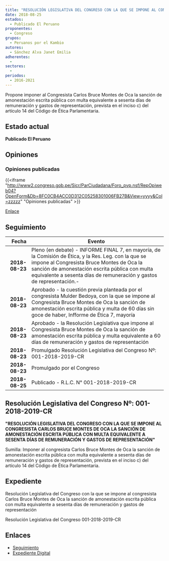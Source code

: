```yaml
---
title: "RESOLUCIÓN LEGISLATIVA DEL CONGRESO CON LA QUE SE IMPONE AL CONGRESISTA CARLOS BRUCE MONTES DE OCA LA SANCIÓN DE AMONESTACIÓN ESCRITA PÚBLICA CON MULTA EQUIVALENTE A SESENTA DÍAS DE REMUNERACIÓN Y GASTOS DE REPRESENTACIÓN"
date: 2018-08-25
estados: 
  - Publicado El Peruano
proponentes: 
  - Congreso
grupos: 
  - Peruanos por el Kambio
autores: 
  - Sánchez Alva Janet Emilia
adherentes: 
  - 
sectores: 
  - 
periodos: 
  - 2016-2021
---
```


Propone imponer al Congresista Carlos Bruce Montes de Oca la sanción de amonestación escrita pública con multa equivalente a sesenta días de remuneración y gastos de representación, prevista en el inciso c) del artículo 14 del Código de Ética Parlamentaria.


## Estado actual

**Publicado El Peruano**

## Opiniones

### Opiniones publicadas

{{<iframe "http://www2.congreso.gob.pe/Sicr/ParCiudadana/Foro_pvp.nsf/RepOpiweb04?OpenForm&Db=8FC0CB4ACC0D312C05258301006FB27B&View=yyyy&Col=zzzzz" "Opiniones publicadas" >}}

[Enlace](http://www2.congreso.gob.pe/Sicr/ParCiudadana/Foro_pvp.nsf/RepOpiweb04?OpenForm&Db=8FC0CB4ACC0D312C05258301006FB27B&View=yyyy&Col=zzzzz)

## Seguimiento

| Fecha | Evento |
|------:|--------|
| **2018-08-23** | Pleno (en debate) - INFORME FINAL 7, en mayoría, de la Comisión de Ética, y la Res. Leg. con la que se impone al Congresista Bruce Montes de Oca la sanción de amonestación escrita pública con multa equivalente a sesenta días de remuneración y gastos de representación.-|
| **2018-08-23** | Aprobado - la cuestión previa planteada por el congresista Mulder Bedoya, con la que se impone al Congresista Bruce Montes de Oca la sanción de amonestación escrita pública y multa de 60 días sin goce de haber, Infforme de Ética 7, mayoría|
| **2018-08-23** | Aprobado - la Resolución Legislativa que impone al Congresista Bruce Montes de Oca la sanción de amonestación escrita pública y multa equivalente a 60 días de remuneración y gastos de representación|
| **2018-08-23** | Promulgado Resolución Legislativa del Congreso Nº: 001-2018-2019-CR|
| **2018-08-23** | Promulgado por el Congreso|
| **2018-08-25** | Publicado - R.L.C. N° 001-2018-2019-CR|

## Resolución Legislativa del Congreso Nº: 001-2018-2019-CR

**"RESOLUCIÓN LEGISLATIVA DEL CONGRESO CON LA QUE SE IMPONE AL CONGRESISTA CARLOS BRUCE MONTES DE OCA LA SANCIÓN DE AMONESTACIÓN ESCRITA PÚBLICA CON MULTA EQUIVALENTE A SESENTA DÍAS DE REMUNERACIÓN Y GASTOS DE REPRESENTACIÓN"**

Sumilla: Imponer al congresista Carlos Bruce Montes de Oca la sanción de amonestación escrita pública con multa equivalente a sesenta días de remuneración y gastos de representación, prevista en el inciso c) del artículo 14 del Código de Ética Parlamentaria.


## Expediente

Resolución Legislativa del Congreso con la que se impone al congresista Carlos Bruce Montes de Oca la sanción de amonestación escrita pública con multa equivalente a sesenta días de remuneración y gastos de representación

Resolución Legislativa del Congreso 001-2018-2019-CR


## Enlaces 

- [Seguimiento](http://www2.congreso.gob.pe/Sicr/TraDocEstProc/CLProLey2016.nsf/f7fff46988ca05b1052578e100829cc7/b01979dac56d6afb052582f20068affd?OpenDocument)
- [Expediente Digital](http://www2.congreso.gob.pe/Sicr/TraDocEstProc/CLProLey2016.nsf/f7fff46988ca05b1052578e100829cc7/b01979dac56d6afb052582f20068affd?OpenDocument&Click=05257FB7005EB655.eb71d0cf91d8294e05256cdf006b5706/$Body/0.1C6C)
